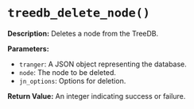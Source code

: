 # `treedb_delete_node()`

**Description:**
Deletes a node from the TreeDB.

**Parameters:**
- `tranger`: A JSON object representing the database.
- `node`: The node to be deleted.
- `jn_options`: Options for deletion.

**Return Value:**
An integer indicating success or failure.
